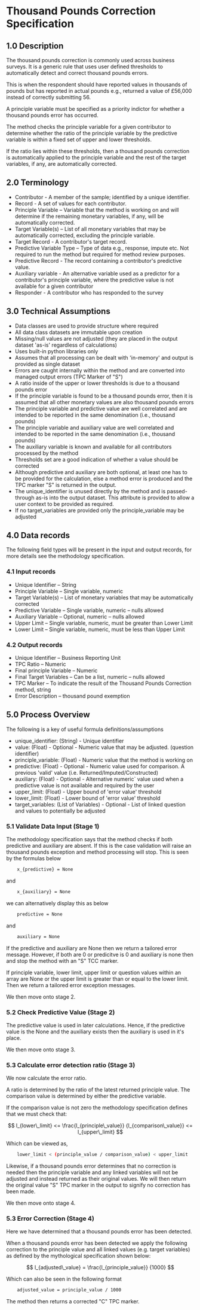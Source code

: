 # Thousand Pounds Correction Specification

## 1.0 Description

The thousand pounds correction is commonly used across business surveys.
It is a generic rule that uses user defined thresholds to automatically
detect and correct thousand pounds errors.

This is when the respondent should have reported values in thousands of
pounds but has reported in actual pounds e.g., returned a value of
£56,000 instead of correctly submitting 56.

A principle variable must be specified as a priority indictor for whether
a thousand pounds error has occurred.

The method checks the principle variable for a given contributor to
determine whether the ratio of the principle variable by the predictive
variable is within a fixed set of upper and lower thresholds.

If the ratio lies within these thresholds, then a thousand pounds
correction is automatically applied to the principle variable and the rest
of the target variables, if any, are automatically corrected.

## 2.0 Terminology

* Contributor - A member of the sample; identified by a unique identifier.
* Record - A set of values for each contributor.
* Principle Variable – Variable that the method is working on and will
determine if the remaining monetary variables, if any, will be
automatically corrected.
* Target Variable(s) – List of all monetary variables that may be
automatically corrected, excluding the principle variable.
* Target Record - A contributor's target record.
* Predictive Variable Type – Type of data e.g., response, impute etc. Not
required to run the method but required for method review purposes.
* Predictive Record - The record containing a contributor's predictive value.
* Auxiliary variable - An alternative variable used as a predictor for a
contributor's principle variable, where the predictive value is not available
for a given contributor
* Responder - A contributor who has responded to the survey

## 3.0 Technical Assumptions

* Data classes are used to provide structure where required
* All data class datasets are immutable upon creation
* Missing/null values are not adjusted (they are placed in the output dataset
'as-is' regardless of calculations)
* Uses built-in python libraries only
* Assumes that all processing can be dealt with 'in-memory' and output is
provided as single dataset
* Errors are caught internally within the method and are converted into managed
output errors (TPC Marker of "S")
* A ratio inside of the upper or lower thresholds is due to a thousand
pounds error
* If the principle variable is found to be a thousand pounds error, then it is
assumed that all other monetary values are also thousand pounds errors
* The principle variable and predictive value are well correlated and are
intended to be reported in the same denomination (i.e., thousand pounds)
* The principle variable and auxiliary value are well correlated and intended
to be reported in the same denomination (i.e., thousand pounds)
* The auxiliary variable is known and available for all contributors processed
by the method
* Thresholds set are a good indication of whether a value should be corrected
* Although predictive and auxiliary are both optional, at least one has to be
provided for the calculation, else a method error is produced and the TPC
marker "S" is returned in the output.
* The unique_identifier is unused directly by the method and is passed-through
as-is into the output dataset. This attribute is provided to allow a user
context to be provided as required.
* If no target_variables are provided only the principle_variable may
be adjusted

## 4.0 Data records

The following field types will be present in the input and
output records, for more details see the methodology specification.

### 4.1 Input records

* Unique Identifier – String
* Principle Variable – Single variable, numeric
* Target Variable(s) – List of monetary variables that may be automatically corrected
* Predictive Variable – Single variable, numeric – nulls allowed
* Auxiliary Variable – Optional, numeric – nulls allowed
* Upper Limit – Single variable, numeric, must be greater than Lower Limit
* Lower Limit – Single variable, numeric, must be less than Upper Limit

### 4.2 Output records

* Unique Identifier – Business Reporting Unit
* TPC Ratio – Numeric
* Final principle Variable – Numeric
* Final Target Variables – Can be a list, numeric – nulls allowed
* TPC Marker – To indicate the result of the Thousand Pounds Correction
method, string
* Error Description – thousand pound exemption

## 5.0 Process Overview

The following is a key of useful formula definitions/assumptions

* unique_identifier: (String) - Unique identifier
* value: (Float) - Optional - Numeric value that may be adjusted.
(question identifier)
* principle_variable: (Float) - Numeric value that the method is working on
* predictive: (Float) - Optional - Numeric value used for comparison.
A previous 'valid' value (i.e. Returned/Imputed/Constructed)
* auxiliary: (Float) - Optional - Alternative numeric` value used when
a predictive value is not available and required by the user
* upper_limit: (Float) - Upper bound of 'error value' threshold
* lower_limit: (Float) - Lower bound of 'error value' threshold
* target_variables: (List of Variables) - Optional - List of linked
question and values to potentially be adjusted

### 5.1 Validate Data Input (Stage 1)

The methodology specification says that the method checks if
both predictive and auxiliary are absent. If this is the case validation
will raise an thousand pounds exception
and method processing will stop. This is seen by the formulas below

```bash
    x_{predictive} = None
```

and

```bash
    x_{auxiliary} = None
```

we can alternatively display this as below

```bash
    predictive = None
```

and

```bash
    auxiliary = None
```

If the predictive and auxiliary are None then we return a tailored
error message. However, if both are 0 or predicitve is 0 and
auxiliary is none then and stop the method with an "S" TCC marker.

If principle variable, lower limit, upper limit or question values
within an array are None or the upper limit is greater than or equal to
the lower limit. Then we return a tailored error exception messages.

We then move onto stage 2.

### 5.2 Check Predictive Value (Stage 2)

The predictive value is used in later calculations. Hence, if the
predictive value is the None and the auxiliary exists then the auxiliary
is used in it's place.

We then move onto stage 3.

### 5.3 Calculate error detection ratio (Stage 3)

We now calculate the error ratio.

A ratio is determined by the ratio of the latest returned principle value.
The comparison value is determined by either the predictive variable.

If the comparison value is not zero the methodology specification defines
that we must check that:

$$ l_{lower\_limit} <= \frac{l_{principle\_value}}
{l_{comparison\_value}} <= l_{upper\_limit}
$$

Which can be viewed as,

```bash
    lower_limit < (principle_value / comparison_value) < upper_limit
```

Likewise, if a thousand pounds error determines that no correction
is needed then the principle variable and any linked variables will
not be adjusted and instead returned as their original values.
We will then return the original value "S" TPC marker in the output
to signify no correction has been made.

We then move onto stage 4.

### 5.3 Error Correction (Stage 4)

Here we have determined that a thousand pounds error has been detected.

When a thousand pounds error has been detected we apply the following
correction to the principle value and all linked values (e.g. target variables)
as defined by the mythological specification shown below:

$$ l_{adjusted\_value} = \frac{l_{principle_value}}
{1000}
$$

Which can also be seen in the following format

```bash
    adjusted_value = principle_value / 1000
```

The method then returns a corrected "C" TPC marker.
